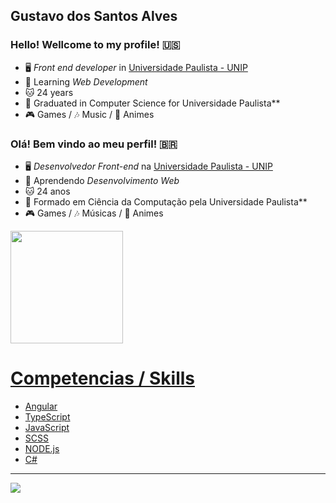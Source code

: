 ## Gustavo dos Santos Alves

### Hello! Wellcome to my profile! 🇺🇸

- 🖥️ *Front end developer* in [Universidade Paulista - UNIP](https://www.unip.br/)
- 📝 Learning *Web Development*
- 🐱 24 years
- 👾 Graduated in Computer Science for Universidade Paulista**
- 🎮 Games / 🎶 Music / 🐻 Animes

### Olá! Bem vindo ao meu perfil! 🇧🇷

- 🖥️ *Desenvolvedor Front-end* na [Universidade Paulista - UNIP](https://www.unip.br/)
- 📝 Aprendendo *Desenvolvimento Web*
- 🐱 24 anos
- 👾 Formado em Ciência da Computação pela Universidade Paulista**
- 🎮 Games / 🎶 Músicas / 🐻 Animes

<div>
  <a href="https://github.com/Gusta-Alves">
  <img height="180em" src="https://github-readme-stats.vercel.app/api?username=Gusta-Alves&show_icons=true&theme=tokyonight&include_all_commits=true&count_private=true"/>
</div>

 # Competencias / Skills
- Angular
- TypeScript
- JavaScript
- SCSS
- NODE.js
- C#
  
 <hr>
  
<div>
  <a href="https://www.linkedin.com/in/gustavo-alves-a0049711a/" target="_blank"><img src="https://img.shields.io/badge/-LinkedIn-%230077B5?style=for-the-badge&logo=linkedin&logoColor=white"          target="_blank">
  </a> 
</div
